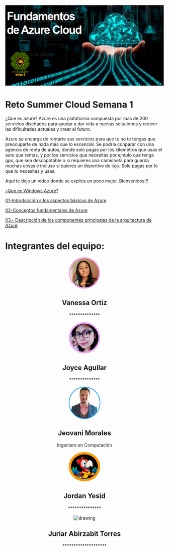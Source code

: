 <img src="https://raw.githubusercontent.com/jeovani-microsoft/Reto_Semana_1/main/assets/hero_reto.png" alt="drawing" width="600"/>
</div>


# Reto Summer Cloud Semana 1

¿Que es azure?
Azure es una plataforma compuesta por mas de 200 servicios diseñados para ayudar a dar vida a nuevas soluciones y reolver las dificultades actuales y crear el futuro.

Azure se encarga de rentarte sus servicios para que tu no te tengas que preocuparte de nada más que lo escencial. Se podria conparar con una agencia de renta de autos, donde solo pagas por los kilometros que usas el auto que rentas, y por los servicios que necesitas por ejmplo que tenga gps, que sea descapotable o si requieres una camioneta para guarda muchas cosas e incluso si quieres un deportivo de lujo. Solo pagas por lo que tu necesitas y usas.

Aquí te dejo un video donde se explica un poco mejor. Bienvenidos!!!

[¿Que es Windows Azure?](https://youtu.be/x-8LDoZksns)


[01-Introducción a los aspectos básicos de Azure](https://github.com/jeovani-microsoft/Reto_Semana_1/tree/main/01-Introducci%C3%B3n%20a%20los%20aspectos%20b%C3%A1sicos%20de%20Azure)

[02-Conceptos fundamentales de Azure](https://github.com/jeovani-microsoft/Reto_Semana_1/tree/main/02-Conceptos%20fundamentales%20de%20Azure)

[03.- Descripción de los componentes principales de la arquitectura de Azure](https://github.com/jeovani-microsoft/Reto_Semana_1/tree/main/03.-%20Descripci%C3%B3n%20de%20los%20componentes%20principales%20de%20la%20arquitectura%20de%20Azure)


# Integrantes del equipo:



<center>
  <div class="card text-center border-info">
    <div class="card-body">
      <img src="https://raw.githubusercontent.com/jeovani-microsoft/Reto_Semana_1/main/assets/members/Vanessa_circ.png" alt="drawing" width="100"/>
      <h2 class="card-title">Vanessa Ortiz</h2>
      <p class="card-text">**************</p>
    </div>
    <div class="card-body">
      <img src="https://raw.githubusercontent.com/jeovani-microsoft/Reto_Semana_1/main/assets/members/joyce.png" alt="drawing" width="100"/>
      <h2 class="card-title">Joyce Aguilar</h2>
      <p class="card-text">**************</p>
    </div>
    <div class="card-body">
      <img src="https://raw.githubusercontent.com/jeovani-microsoft/Reto_Semana_1/main/assets/members/Jovas.png" alt="drawing" width="100"/>
      <h2 class="card-title">Jeovani Morales</h2>
      <p class="card-text">Ingeniero en Computación</p>
    </div>
    <div class="card-body">
      <img src="https://raw.githubusercontent.com/jeovani-microsoft/Reto_Semana_1/main/assets/members/Jordan.png" alt="drawing" width="100"/>
      <h2 class="card-title">Jordan Yesid</h2>
      <p class="card-text">***************</p>
    </div>
    <div class="card-body">
      <img src="https://raw.githubusercontent.com/jeovani-microsoft/Reto_Semana_1/main/assets/members/JovasJuriar.png" alt="drawing" width="100"/>
      <h2 class="card-title">Juriar Abirzabit Torres</h2>
      <p class="card-text">********************</p>
    </div>
  </div>
</center>

